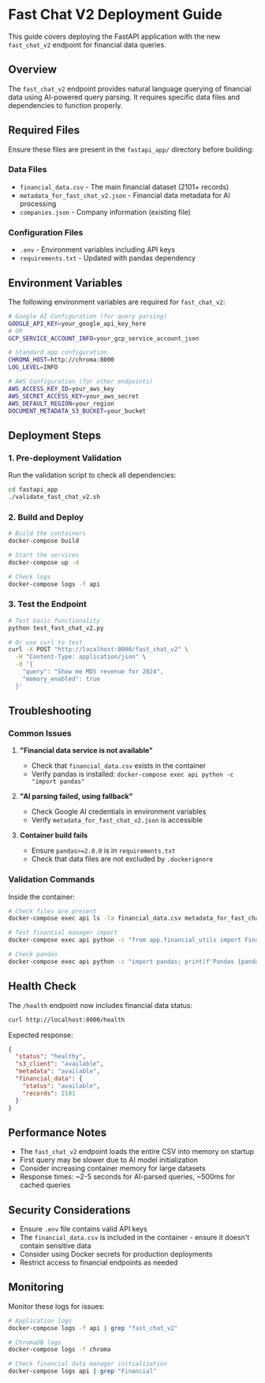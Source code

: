 # Fast Chat V2 Deployment Guide

This guide covers deploying the FastAPI application with the new `fast_chat_v2` endpoint for financial data queries.

## Overview

The `fast_chat_v2` endpoint provides natural language querying of financial data using AI-powered query parsing. It requires specific data files and dependencies to function properly.

## Required Files

Ensure these files are present in the `fastapi_app/` directory before building:

### Data Files
- `financial_data.csv` - The main financial dataset (2101+ records)
- `metadata_for_fast_chat_v2.json` - Financial data metadata for AI processing
- `companies.json` - Company information (existing file)

### Configuration Files
- `.env` - Environment variables including API keys
- `requirements.txt` - Updated with pandas dependency

## Environment Variables

The following environment variables are required for `fast_chat_v2`:

```bash
# Google AI Configuration (for query parsing)
GOOGLE_API_KEY=your_google_api_key_here
# OR
GCP_SERVICE_ACCOUNT_INFO=your_gcp_service_account_json

# Standard app configuration
CHROMA_HOST=http://chroma:8000
LOG_LEVEL=INFO

# AWS Configuration (for other endpoints)
AWS_ACCESS_KEY_ID=your_aws_key
AWS_SECRET_ACCESS_KEY=your_aws_secret
AWS_DEFAULT_REGION=your_region
DOCUMENT_METADATA_S3_BUCKET=your_bucket
```

## Deployment Steps

### 1. Pre-deployment Validation

Run the validation script to check all dependencies:

```bash
cd fastapi_app
./validate_fast_chat_v2.sh
```

### 2. Build and Deploy

```bash
# Build the containers
docker-compose build

# Start the services
docker-compose up -d

# Check logs
docker-compose logs -f api
```

### 3. Test the Endpoint

```bash
# Test basic functionality
python test_fast_chat_v2.py

# Or use curl to test
curl -X POST "http://localhost:8000/fast_chat_v2" \
  -H "Content-Type: application/json" \
  -d '{
    "query": "Show me MDS revenue for 2024",
    "memory_enabled": true
  }'
```

## Troubleshooting

### Common Issues

1. **"Financial data service is not available"**
   - Check that `financial_data.csv` exists in the container
   - Verify pandas is installed: `docker-compose exec api python -c "import pandas"`

2. **"AI parsing failed, using fallback"**
   - Check Google AI credentials in environment variables
   - Verify `metadata_for_fast_chat_v2.json` is accessible

3. **Container build fails**
   - Ensure `pandas>=2.0.0` is in `requirements.txt`
   - Check that data files are not excluded by `.dockerignore`

### Validation Commands

Inside the container:
```bash
# Check files are present
docker-compose exec api ls -la financial_data.csv metadata_for_fast_chat_v2.json

# Test financial manager import
docker-compose exec api python -c "from app.financial_utils import FinancialDataManager; print('OK')"

# Check pandas
docker-compose exec api python -c "import pandas; print(f'Pandas {pandas.__version__} available')"
```

## Health Check

The `/health` endpoint now includes financial data status:

```bash
curl http://localhost:8000/health
```

Expected response:
```json
{
  "status": "healthy",
  "s3_client": "available",
  "metadata": "available",
  "financial_data": {
    "status": "available",
    "records": 2101
  }
}
```

## Performance Notes

- The `fast_chat_v2` endpoint loads the entire CSV into memory on startup
- First query may be slower due to AI model initialization
- Consider increasing container memory for large datasets
- Response times: ~2-5 seconds for AI-parsed queries, ~500ms for cached queries

## Security Considerations

- Ensure `.env` file contains valid API keys
- The `financial_data.csv` is included in the container - ensure it doesn't contain sensitive data
- Consider using Docker secrets for production deployments
- Restrict access to financial endpoints as needed

## Monitoring

Monitor these logs for issues:
```bash
# Application logs
docker-compose logs -f api | grep "fast_chat_v2"

# ChromaDB logs
docker-compose logs -f chroma

# Check financial data manager initialization
docker-compose logs api | grep "Financial"
``` 